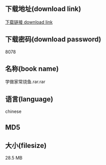 ## 下载地址(download link)
[下载链接 download link](https://tutu365.netlify.app/?s=%E5%AD%A6%E5%81%9A%E5%AE%B6%E5%B8%B8%E7%83%A7%E9%B1%BC.rar)

## 下载密码(download password)
8078

## 名称(book name)
学做家常烧鱼.rar.rar

## 语言(language)
chinese

## MD5


## 大小(filesize)
28.5 MB
